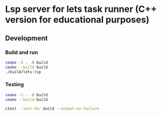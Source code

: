 # Lsp server for lets task runner (C++ version for educational purposes)


## Development

### Build and run

```bash
cmake -S . -B build
cmake --build build
./build/lets-lsp
```

### Testing

```bash
cmake -S . -B build
cmake --build build

ctest --test-dir build --output-on-failure 
```
